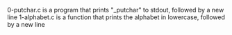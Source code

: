 0-putchar.c is a program that prints "_putchar" to stdout, followed by a new line
1-alphabet.c is a function that prints the alphabet in lowercase, followed by a new line
